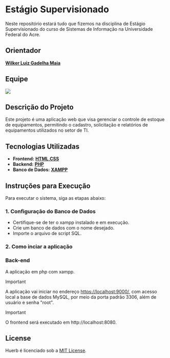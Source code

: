 # Estágio Supervisionado

Neste repositório estará tudo que fizemos na disciplina de Estágio Supervisionado do curso de Sistemas de Informação na Universidade Federal do Acre.

## Orientador

**[Wilker Luiz Gadelha Maia](http://lattes.cnpq.br/9285050920722645)**


## Equipe

<a href="https://github.com/sandr01/Est-gioSupervisionado/graphs/contributors">
  <img src="https://contrib.rocks/image?repo=sandr01/Est-gioSupervisionado" />
</a>

## Descrição do Projeto
Este projeto é uma aplicação web que visa gerenciar o controle de estoque de equipamentos, permitindo o cadastro, solicitação e relatórios de equipamentos utilizados no setor de TI.

## Tecnologias Utilizadas
- **Frontend:** **[HTML,CSS](https://https://pos-unipar.github.io/assets/files/aula-02-f7c6a1ceb251f2c96d891a3bb17790ee.pdf/)**
- **Backend:** **[PHP](https://www.php.net/downloads)**
- **Banco de Dados:** **[XAMPP](https://www.apachefriends.org/pt_br/download.html)**

## Instruções para Execução
Para executar o sistema, siga as etapas abaixo:

### 1. Configuração do Banco de Dados
- Certifique-se de ter o xampp instalado e em execução.
- Crie um banco de dados com o nome desejado.
- Importe o arquivo de script SQL.

### 2. Como inciar a aplicação

<h3>Back-end</h3>

A aplicação em php com xampp.

> [!IMPORTANT]
> A aplicação vai iniciar no endereço <https://localhost:9000/>, com acesso local a base de dados MySQL, por meio da porta padrão 3306, além de usuário e senha "root".

> [!IMPORTANT]
> O frontend será executado em http://localhost:8080.


## License
Huerb é licenciado sob a [MIT License](LICENSE).
